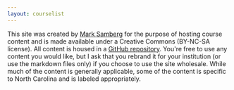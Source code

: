 ```yaml
---
layout: courselist
---
```

This site was created by [Mark Samberg](http://go.ncsu.edu/mark) for the purpose of hosting course content and is made available under a Creative Commons (BY-NC-SA license). All content is housed in a [GitHub repository](https://github.com/mjsamberg/courses). You're free to use any content you would like, but I ask that you rebrand it for your institution (or use the markdown files only) if you choose to use the site wholesale. While much of the content is generally applicable, some of the content is specific to North Carolina and is labeled appropriately.
